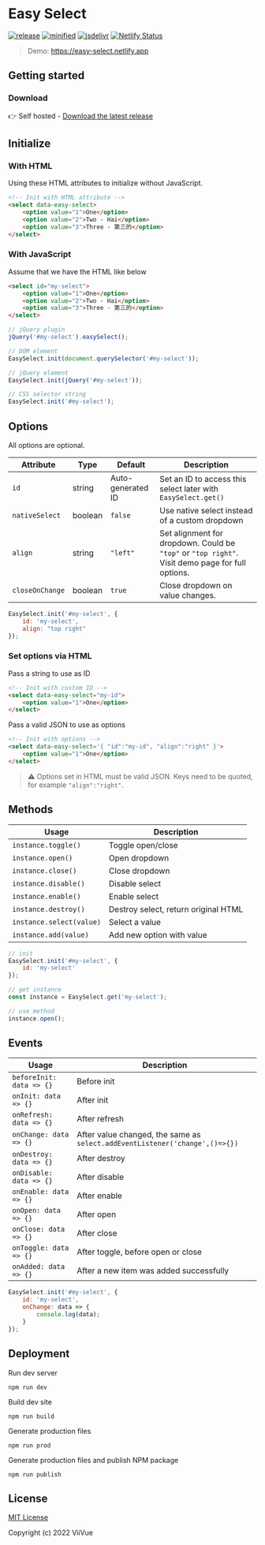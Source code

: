 # Easy Select

[![release](https://badgen.net/github/release/viivue/easy-select/)](https://github.com/viivue/easy-select/releases/latest)
[![minified](https://badgen.net/badge/minified/9KB/cyan)](https://www.jsdelivr.com/package/gh/viivue/easy-select)
[![jsdelivr](https://data.jsdelivr.com/v1/package/gh/viivue/easy-select/badge?style=rounded)](https://www.jsdelivr.com/package/gh/viivue/easy-select)
[![Netlify Status](https://api.netlify.com/api/v1/badges/84c6ed49-b3f3-450b-857a-ec904db724b7/deploy-status)](https://app.netlify.com/sites/easy-select/deploys)

> Demo: https://easy-select.netlify.app

## Getting started

### Download

👉 Self hosted - [Download the latest release](https://github.com/viivue/easy-select)

## Initialize

### With HTML

Using these HTML attributes to initialize without JavaScript.

```html
<!-- Init with HTML attribute -->
<select data-easy-select>
    <option value="1">One</option>
    <option value="2">Two - Hai</option>
    <option value="3">Three - 第三的</option>
</select>
```

### With JavaScript

Assume that we have the HTML like below

```html
<select id="my-select">
    <option value="1">One</option>
    <option value="2">Two - Hai</option>
    <option value="3">Three - 第三的</option>
</select>
```

```js
// jQuery plugin
jQuery('#my-select').easySelect();

// DOM element
EasySelect.init(document.querySelector('#my-select'));

// jQuery element
EasySelect.init(jQuery('#my-select'));

// CSS selector string
EasySelect.init('#my-select');
```

## Options

All options are optional.

| Attribute       | Type    | Default           | Description                                                                                      | 
|-----------------|---------|-------------------|--------------------------------------------------------------------------------------------------|
| `id`            | string  | Auto-generated ID | Set an ID to access this select later with `EasySelect.get()`                                    |
| `nativeSelect`  | boolean | `false`           | Use native select instead of a custom dropdown                                                   |
| `align`         | string  | `"left"`          | Set alignment for dropdown. Could be `"top"` or `"top right"`. Visit demo page for full options. |
| `closeOnChange` | boolean | `true`            | Close dropdown on value changes.                                                                 |

```js
EasySelect.init('#my-select', {
    id: 'my-select',
    align: "top right"
});
```

### Set options via HTML

Pass a string to use as ID

```html
<!-- Init with custom ID -->
<select data-easy-select="my-id">
    <option value="1">One</option>
</select>
```

Pass a valid JSON to use as options

```html
<!-- Init with options -->
<select data-easy-select='{ "id":"my-id", "align":"right" }'>
    <option value="1">One</option>
</select>
```

> ⚠️ Options set in HTML must be valid JSON. Keys need to be quoted, for example `"align":"right"`.


## Methods

| Usage                    | Description                          | 
|--------------------------|--------------------------------------|
| `instance.toggle()`      | Toggle open/close                    |
| `instance.open()`        | Open dropdown                        |
| `instance.close()`       | Close dropdown                       |
| `instance.disable()`     | Disable select                       |
| `instance.enable()`      | Enable select                        |
| `instance.destroy()`     | Destroy select, return original HTML |
| `instance.select(value)` | Select a value                       |
| `instance.add(value)`    | Add new option with value            |

```js
// init
EasySelect.init('#my-select', {
    id: 'my-select'
});

// get instance
const instance = EasySelect.get('my-select');

// use method
instance.open();
```

## Events

| Usage                    | Description                                                                 | 
|--------------------------|-----------------------------------------------------------------------------|
| `beforeInit: data => {}` | Before init                                                                 |
| `onInit: data => {}`     | After init                                                                  |
| `onRefresh: data => {}`  | After refresh                                                               |
| `onChange: data => {}`   | After value changed, the same as `select.addEventListener('change',()=>{})` |
| `onDestroy: data => {}`  | After destroy                                                               |
| `onDisable: data => {}`  | After disable                                                               |
| `onEnable: data => {}`   | After enable                                                                |
| `onOpen: data => {}`     | After open                                                                  |
| `onClose: data => {}`    | After close                                                                 |
| `onToggle: data => {}`   | After toggle, before open or close                                          |
| `onAdded: data => {}`    | After a new item was added successfully                                     |

```js
EasySelect.init('#my-select', {
    id: 'my-select',
    onChange: data => {
        console.log(data);
    }
});
```

## Deployment

Run dev server

```shell
npm run dev
```

Build dev site

```shell
npm run build
```

Generate production files

```shell
npm run prod
```

Generate production files and publish NPM package

```shell
npm run publish
```

## License

[MIT License](https://github.com/viivue/easy-select/blob/main/LICENSE)

Copyright (c) 2022 ViiVue